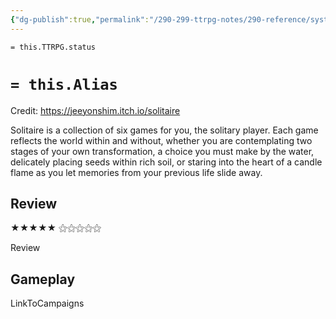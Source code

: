 ```yaml
---
{"dg-publish":true,"permalink":"/290-299-ttrpg-notes/290-reference/systems/sys-solo/solitare/"}
---
```


`= this.TTRPG.status`

# `= this.Alias`
Credit: https://jeeyonshim.itch.io/solitaire

Solitaire is a collection of six games for you, the solitary player. Each game reflects the world within and without, whether you are contemplating two stages of your own transformation, a choice you must make by the water, delicately placing seeds within rich soil, or staring into the heart of a candle flame as you let memories from your previous life slide away.

## Review

★★★★★ ⚝⚝⚝⚝⚝ 

Review

## Gameplay

LinkToCampaigns